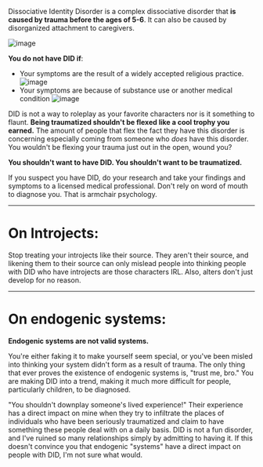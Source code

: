 Dissociative Identity Disorder is a complex dissociative disorder that **is caused by trauma before the ages of 5-6**. It can also be caused by disorganized attachment to caregivers. 

![image](https://github.com/user-attachments/assets/74e956fa-1de1-4306-ac86-e8ee21ba9af4)

**You do not have DID if**:
* Your symptoms are the result of a widely accepted religious practice.
![image](https://github.com/user-attachments/assets/2eaeef46-4e0a-4c0a-8fda-5a6830e05f44)
* Your symptoms are because of substance use or another medical condition
![image](https://github.com/user-attachments/assets/79bb820e-6c9e-4646-97b0-12a4b47d87d0)

DID is not a way to roleplay as your favorite characters nor is it something to flaunt. **Being traumatized shouldn't be flexed like a cool trophy you earned.** The amount of people that flex the fact they have this disorder is concerning especially coming from someone who *does* have this disorder. You wouldn't be flexing your trauma just out in the open, wound you?

**You shouldn't want to have DID. You shouldn't want to be traumatized.**

If you suspect you have DID, do your research and take your findings and symptoms to a licensed medical professional. Don't rely on word of mouth to diagnose you. That is armchair psychology.
***
# On Introjects:
Stop treating your introjects like their source. They aren't their source, and likening them to their source can only mislead people into thinking people with DID who have introjects are those characters IRL. Also, alters don't just develop for no reason.
***
# On endogenic systems:

**Endogenic systems are not valid systems.**

You're either faking it to make yourself seem special, or you've been misled into thinking your system didn't form as a result of trauma. The only thing that ever proves the existence of endogenic systems is, "trust me, bro." You are making DID into a trend, making it much more difficult for people, particularly children, to be diagnosed.

"You shouldn't downplay someone's lived experience!" Their experience has a direct impact on mine when they try to infiltrate the places of individuals who have been seriously traumatized and claim to have something these people deal with on a daily basis. DID is not a fun disorder, and I've ruined so many relationships simply by admitting to having it. If this doesn't convince you that endogenic "systems" have a direct impact on people with DID, I'm not sure what would.

